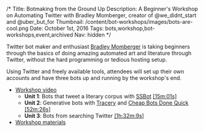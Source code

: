 /*
Title: Botmaking from the Ground Up
Description: A Beginner's Workshop on Automating Twitter with Bradley Momberger, creator of @we_didnt_start and @uber_but_for
Thumbnail: /content/bot-workshops/images/bots-are-cool.png
Date: October 1st, 2016
Tags: bots,workshop,bot-workshops,event,archived
Nav: hidden
*/


Twitter bot maker and enthusiast [Bradley Momberger](https://twitter.com/air_hadoken) is taking beginners through the basics of doing amazing automated art and literature through Twitter, without the hard programming or tedious hosting setup.

Using Twitter and freely available tools, attendees will set up their own accounts and have three bots up and running by the workshop's end.

- [Workshop video](https://www.youtube.com/watch?v=dcrY08dqvzA)
  - **Unit 1**: Bots that tweet a literary corpus with [SSBot](http://www.zachwhalen.net/tag/ssbot/) [[15m:01s]](https://youtu.be/dcrY08dqvzA?t=15m1s)
  - **Unit 2**: Generative bots with [Tracery](https://github.com/galaxykate/tracery) and [Cheap Bots Done Quick](/tag/cheapbotsdonequick/) [[52m:26s]](https://youtu.be/dcrY08dqvzA?t=52m26s)
  - **Unit 3**: Bots from searching Twitter [[1h:32m:9s]](https://youtu.be/dcrY08dqvzA?t=1h32m9s)
- [Workshop materials](https://drive.google.com/drive/folders/0B2ZVul_mTxC_bTBybjhTSGpJVEE)
